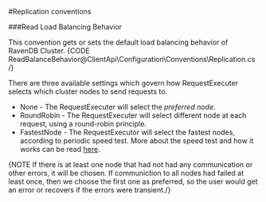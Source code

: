 ﻿#Replication conventions

###Read Load Balancing Behavior

This convention gets or sets the default load balancing behavior of RavenDB Cluster.
{CODE ReadBalanceBehavior@ClientApi\Configuration\Conventions\Replication.cs /}


There are three available settings which govern how RequestExecuter selects which cluster nodes to send requests to.

 * None - The RequestExecuter will select the _preferred node_.
 * RoundRobin - The RequestExecuter will select different node at each request, using a round-robin principle.
 * FastestNode - The RequestExecutor will select the fastest nodes, according to periodic speed test. More about the speed test and how it works can be read [here](../../../server/scaling-out/clustering/speed-test).

{NOTE If there is at least one node that had not had any communication or other errors, it will be chosen. If communiction to all nodes had failed at least once, then we choose the first one as preferred, so the user would get an error or recovers if the errors were transient./}
